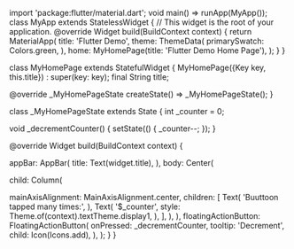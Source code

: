 import 'package:flutter/material.dart';
void main() => runApp(MyApp());
class MyApp extends StatelessWidget {
  // This widget is the root of your application.
  @override
  Widget build(BuildContext context) {
    return MaterialApp(
      title: 'Flutter Demo',
      theme: ThemeData(
      primarySwatch: Colors.green,
      ),
      home: MyHomePage(title: 'Flutter Demo Home Page'),
    );
  }
}

  class MyHomePage extends StatefulWidget {
  MyHomePage({Key key, this.title}) : super(key: key);
  final String title;

  @override
  _MyHomePageState createState() => _MyHomePageState();
}

  class _MyHomePageState extends State<MyHomePage> {
  int _counter = 0;

  void _decrementCounter() {
  setState(() {
  _counter--;
    });
  }

  @override
  Widget build(BuildContext context) {
    
  appBar: AppBar(
  title: Text(widget.title),
  ),
  body: Center(
      
  child: Column(
      
  mainAxisAlignment: MainAxisAlignment.center,
  children: <Widget>[
            Text(
              'Buuttoon tapped many times:',
            ),
            Text(
              '$_counter',
              style: Theme.of(context).textTheme.display1,
            ),
          ],
        ),
      ),
      floatingActionButton: FloatingActionButton(
      onPressed: _decrementCounter,
      tooltip: 'Decrement',
      child: Icon(Icons.add),
      ), 
    );
  }
}

